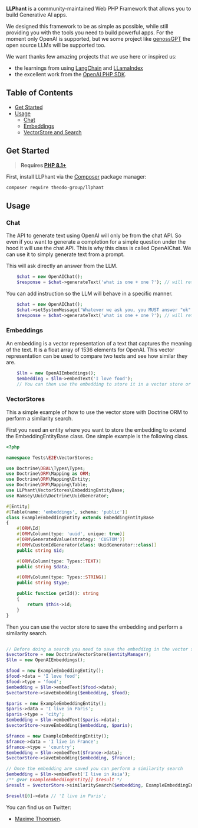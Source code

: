 **LLPhant** is a community-maintained Web PHP Framework that allows you to build Generative AI apps.

We designed this framework to be as simple as possible, while still providing you with the tools you need to build powerful apps.
For the moment only OpenAI is supported, but we some project like [genossGPT](https://github.com/OpenGenenerativeAI/GenossGPT) the open source LLMs will be supported too.

We want thanks few amazing projects that we use here or inspired us:
- the learnings from using [LangChain](https://www.langchain.com/) and [LLamaIndex](https://www.llamaindex.ai/)
- the excellent work from the [OpenAI PHP SDK](https://github.com/openai-php/client).

## Table of Contents
- [Get Started](#get-started)
- [Usage](#usage)
  - [Chat](#Chat)
  - [Embeddings](#Embeddings)
  - [VectorStore and Search](#VectorStores)

## Get Started

> **Requires [PHP 8.1+](https://php.net/releases/)**

First, install LLPhant via the [Composer](https://getcomposer.org/) package manager:

```bash
composer require theodo-group/llphant
```

## Usage

### Chat

The API to generate text using OpenAI will only be from the chat API.
So even if you want to generate a completion for a simple question under the hood it will use the chat API.
This is why this class is called OpenAIChat.
We can use it to simply generate text from a prompt.

This will ask directly an answer from the LLM.
```php
    $chat = new OpenAIChat();
    $response = $chat->generateText('what is one + one ?'); // will return something like "Two"
```

You can add instruction so the LLM will behave in a specific manner.

```php
    $chat = new OpenAIChat();
    $chat->setSystemMessage('Whatever we ask you, you MUST answer "ok"');
    $response = $chat->generateText('what is one + one ?'); // will return "ok"
```

### Embeddings
An embedding is a vector representation of a text that captures the meaning of the text.
It is a float array of 1536 elements for OpenAI.
This vector representation can be used to compare two texts and see how similar they are.

```php
    $llm = new OpenAIEmbeddings();
    $embedding = $llm->embedText('I love food');
    // You can then use the embedding to store it in a vector store or perform a similarity search
```

### VectorStores

This a simple example of how to use the vector store with Doctrine ORM to perform a similarity search.

First you need an entity where you want to store the embedding to extend the EmbeddingEntityBase class.
One simple example is the following class.

```php
<?php

namespace Tests\E2E\VectorStores;

use Doctrine\DBAL\Types\Types;
use Doctrine\ORM\Mapping as ORM;
use Doctrine\ORM\Mapping\Entity;
use Doctrine\ORM\Mapping\Table;
use LLPhant\VectorStores\EmbeddingEntityBase;
use Ramsey\Uuid\Doctrine\UuidGenerator;

#[Entity]
#[Table(name: 'embeddings', schema: 'public')]
class ExampleEmbeddingEntity extends EmbeddingEntityBase
{
    #[ORM\Id]
    #[ORM\Column(type: 'uuid', unique: true)]
    #[ORM\GeneratedValue(strategy: 'CUSTOM')]
    #[ORM\CustomIdGenerator(class: UuidGenerator::class)]
    public string $id;

    #[ORM\Column(type: Types::TEXT)]
    public string $data;

    #[ORM\Column(type: Types::STRING)]
    public string $type;

    public function getId(): string
    {
        return $this->id;
    }
}


```

Then you can use the vector store to save the embedding and perform a similarity search.

```php

// Before doing a search you need to save the embedding in the vector store
$vectorStore = new DoctrineVectorStore($entityManager);
$llm = new OpenAIEmbeddings();

$food = new ExampleEmbeddingEntity();
$food->data = 'I love food';
$food->type = 'food';
$embedding = $llm->embedText($food->data);
$vectorStore->saveEmbedding($embedding, $food);

$paris = new ExampleEmbeddingEntity();
$paris->data = 'I live in Paris';
$paris->type = 'city';
$embedding = $llm->embedText($paris->data);
$vectorStore->saveEmbedding($embedding, $paris);

$france = new ExampleEmbeddingEntity();
$france->data = 'I live in France';
$france->type = 'country';
$embedding = $llm->embedText($france->data);
$vectorStore->saveEmbedding($embedding, $france);

// Once the embedding are saved you can perform a similarity search
$embedding = $llm->embedText('I live in Asia');
/** @var ExampleEmbeddingEntity[] $result */
$result = $vectorStore->similaritySearch($embedding, ExampleEmbeddingEntity::class, 2, ['type' => 'city']);

$result[0]->data // 'I live in Paris';
```

You can find us on Twitter: 
- [Maxime Thoonsen](https://twitter.com/maxthoon).
